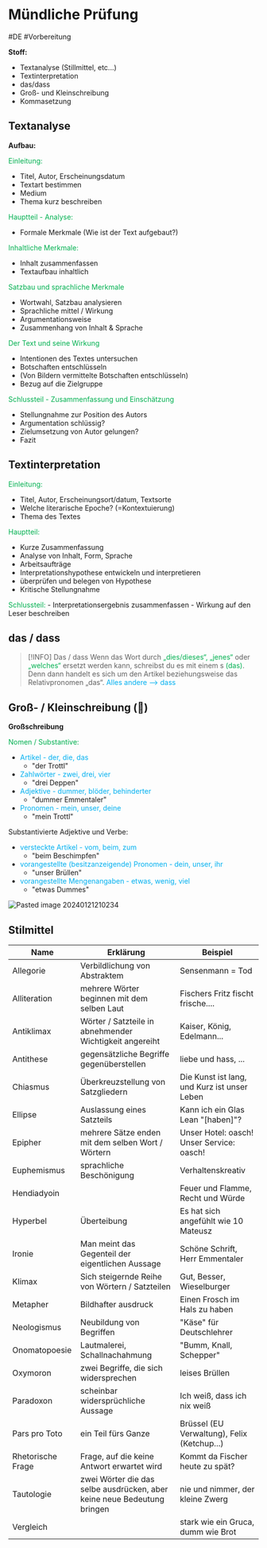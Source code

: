 # Mündliche Prüfung
#DE #Vorbereitung 

**Stoff:**
- Textanalyse (Stillmittel, etc...)
- Textinterpretation
- das/dass
- Groß- und Kleinschreibung
- Kommasetzung


## Textanalyse

**Aufbau:**

<span style="color:#00b050">Einleitung:</span>
- Titel, Autor, Erscheinungsdatum
- Textart bestimmen
- Medium
- Thema kurz beschreiben

<span style="color:#00b050">Hauptteil - Analyse:</span>
- Formale Merkmale (Wie ist der Text aufgebaut?)

<span style="color:#00b050">Inhaltliche Merkmale:</span>
- Inhalt zusammenfassen
- Textaufbau inhaltlich

<span style="color:#00b050">Satzbau und sprachliche Merkmale</span>
- Wortwahl, Satzbau analysieren
- Sprachliche mittel / Wirkung
- Argumentationsweise
- Zusammenhang von Inhalt & Sprache

<span style="color:#00b050">Der Text und seine Wirkung</span>
- Intentionen des Textes untersuchen
- Botschaften entschlüsseln
- (Von Bildern vermittelte Botschaften entschlüsseln)
- Bezug auf die Zielgruppe

<span style="color:#00b050">Schlussteil - Zusammenfassung und Einschätzung</span>
- Stellungnahme zur Position des Autors
- Argumentation schlüssig?
- Zielumsetzung von Autor gelungen?
- Fazit


## Textinterpretation

<span style="color:#00b050">Einleitung:</span>
- Titel, Autor, Erscheinungsort/datum, Textsorte
- Welche literarische Epoche? (=Kontextuierung)
- Thema des Textes

<span style="color:#00b050">Hauptteil:</span>
- Kurze Zusammenfassung
- Analyse von Inhalt, Form, Sprache
- Arbeitsaufträge
- Interpretationshypothese entwickeln und interpretieren
- überprüfen und belegen von Hypothese
- Kritische Stellungnahme

<span style="color:#00b050">
Schlussteil:</span>
- Interpretationsergebnis zusammenfassen
- Wirkung auf den Leser beschreiben


## das / dass

>[!INFO] Das / dass
>Wenn das Wort durch <span style="color:#00b050">„dies/dieses“, „jenes“</span> oder <span style="color:#00b050">„welches“</span> ersetzt werden kann, schreibst du es mit einem s <span style="color:#00b050">(das)</span>. Denn dann handelt es sich um den Artikel beziehungsweise das Relativpronomen „das“. 
><span style="color:#00b0f0">Alles andere --> dass</span>


## Groß- / Kleinschreibung (🤡)

**Großschreibung**

<span style="color:#00b050">Nomen / Substantive:</span>
- <span style="color:#00b0f0">Artikel - der, die, das </span>
	- "der Trottl"
- <span style="color:#00b0f0">Zahlwörter - zwei, drei, vier</span>
	- "drei Deppen"
- <span style="color:#00b0f0">Adjektive - dummer, blöder, behinderter</span>
	- "dummer Emmentaler"
- <span style="color:#00b0f0">Pronomen - mein, unser, deine</span>
	- "mein Trottl" 

Substantivierte Adjektive und Verbe:
- <span style="color:#00b0f0">versteckte Artikel - vom, beim, zum</span>
	- "beim Beschimpfen"
- <span style="color:#00b0f0">vorangestellte (besitzanzeigende) Pronomen - dein, unser, ihr</span>
	- "unser Brüllen"
- <span style="color:#00b0f0">vorangestellte Mengenangaben - etwas, wenig, viel</span>
	- "etwas Dummes"

![Pasted image 20240121210234](https://github.com/Matz21X/2023_24_4BHITS/assets/127680394/3de97849-9975-45d6-9f19-0955e3838687)


## Stilmittel

| **Name** | **Erklärung** | **Beispiel** |
| ---- | ---- | ---- |
| Allegorie | Verbildlichung von Abstraktem | Sensenmann = Tod |
| Alliteration | mehrere Wörter beginnen mit dem selben Laut | Fischers Fritz fischt frische.... |
| Antiklimax | Wörter / Satzteile in abnehmender Wichtigkeit angereiht | Kaiser, König, Edelmann... |
| Antithese | gegensätzliche Begriffe gegenüberstellen | liebe und hass, ... |
| Chiasmus | Überkreuzstellung von Satzgliedern | Die Kunst ist lang, und Kurz ist unser Leben |
| Ellipse | Auslassung eines Satzteils | Kann ich ein Glas Lean "[haben]"? |
| Epipher | mehrere Sätze enden mit dem selben Wort / Wörtern | Unser Hotel: oasch! Unser Service: oasch! |
| Euphemismus | sprachliche Beschönigung | Verhaltenskreativ |
| Hendiadyoin |  | Feuer und Flamme, Recht und Würde |
| Hyperbel | Überteibung | Es hat sich angefühlt wie 10 Mateusz |
| Ironie | Man meint das Gegenteil der eigentlichen Aussage | Schöne Schrift, Herr Emmentaler |
| Klimax | Sich steigernde Reihe von Wörtern / Satzteilen | Gut, Besser, Wieselburger |
| Metapher | Bildhafter ausdruck | Einen Frosch im Hals zu haben |
| Neologismus | Neubildung von Begriffen | "Käse" für Deutschlehrer |
| Onomatopoesie | Lautmalerei, Schallnachahmung | "Bumm, Knall, Schepper" |
| Oxymoron | zwei Begriffe, die sich widersprechen | leises Brüllen |
| Paradoxon | scheinbar widersprüchliche Aussage | Ich weiß, dass ich nix weiß |
| Pars pro Toto | ein Teil fürs Ganze | Brüssel (EU Verwaltung), Felix (Ketchup...) |
| Rhetorische Frage | Frage, auf die keine Antwort erwartet wird | Kommt da Fischer heute zu spät? |
| Tautologie | zwei Wörter die das selbe ausdrücken, aber keine neue Bedeutung bringen | nie und nimmer, der kleine Zwerg |
| Vergleich |  | stark wie ein Gruca, dumm wie Brot |

